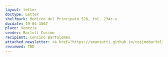 ```yaml
---
layout: letter
doctype: Letter
shelfmark: Mediceo del Principato 528, fol. 234r-v
docdate: 19-04-1567
place: Venezia
sender: Bartoli Cosimo
recipient: Concino Bartolomeo
attached_newsletter: <a href="https://smansutti.github.io/cosimobartoli/texts/3080_014/">3080_014</a>
reviewed: TBD
---
```


